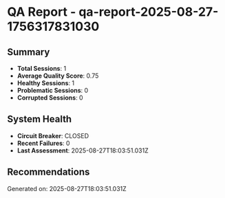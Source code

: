# QA Report - qa-report-2025-08-27-1756317831030

## Summary
- **Total Sessions**: 1
- **Average Quality Score**: 0.75
- **Healthy Sessions**: 1
- **Problematic Sessions**: 0
- **Corrupted Sessions**: 0

## System Health
- **Circuit Breaker**: CLOSED
- **Recent Failures**: 0
- **Last Assessment**: 2025-08-27T18:03:51.031Z

## Recommendations


Generated on: 2025-08-27T18:03:51.031Z
